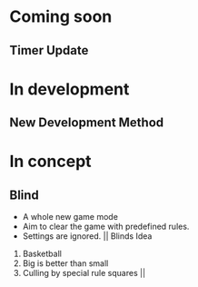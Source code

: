 # Coming soon
## Timer Update

# In development
## New Development Method

# In concept
## Blind
- A whole new game mode
- Aim to clear the game with predefined rules.
- Settings are ignored.
|| Blinds Idea
1. Basketball
2. Big is better than small
3. Culling by special rule squares
||
